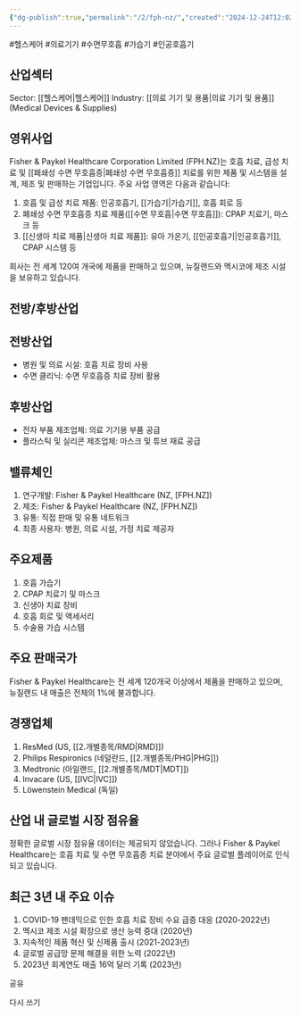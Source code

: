 ```yaml
---
{"dg-publish":true,"permalink":"/2/fph-nz/","created":"2024-12-24T12:02:42.787+09:00","updated":"2025-07-29T21:37:04.667+09:00"}
---
```


#헬스케어 #의료기기 #수면무호흡 #가습기 #인공호흡기 


## 산업섹터

Sector: [[헬스케어\|헬스케어]]
Industry: [[의료 기기 및 용품\|의료 기기 및 용품]](Medical Devices & Supplies)

## 영위사업

Fisher & Paykel Healthcare Corporation Limited (FPH.NZ)는 호흡 치료, 급성 치료 및 [[폐쇄성 수면 무호흡증\|폐쇄성 수면 무호흡증]] 치료를 위한 제품 및 시스템을 설계, 제조 및 판매하는 기업입니다. 주요 사업 영역은 다음과 같습니다:

1. 호흡 및 급성 치료 제품: 인공호흡기, [[가습기\|가습기]], 호흡 회로 등
2. 폐쇄성 수면 무호흡증 치료 제품([[수면 무호흡\|수면 무호흡]]): CPAP 치료기, 마스크 등
3. [[신생아 치료 제품\|신생아 치료 제품]]: 유아 가온기, [[인공호흡기\|인공호흡기]], CPAP 시스템 등

회사는 전 세계 120여 개국에 제품을 판매하고 있으며, 뉴질랜드와 멕시코에 제조 시설을 보유하고 있습니다.

## 전방/후방산업

## 전방산업

- 병원 및 의료 시설: 호흡 치료 장비 사용
- 수면 클리닉: 수면 무호흡증 치료 장비 활용

## 후방산업

- 전자 부품 제조업체: 의료 기기용 부품 공급
- 플라스틱 및 실리콘 제조업체: 마스크 및 튜브 재료 공급

## 밸류체인

1. 연구개발: Fisher & Paykel Healthcare (NZ, [FPH.NZ])
2. 제조: Fisher & Paykel Healthcare (NZ, [FPH.NZ])
3. 유통: 직접 판매 및 유통 네트워크
4. 최종 사용자: 병원, 의료 시설, 가정 치료 제공자

## 주요제품

1. 호흡 가습기
2. CPAP 치료기 및 마스크
3. 신생아 치료 장비
4. 호흡 회로 및 액세서리
5. 수술용 가습 시스템

## 주요 판매국가

Fisher & Paykel Healthcare는 전 세계 120개국 이상에서 제품을 판매하고 있으며, 뉴질랜드 내 매출은 전체의 1%에 불과합니다.

## 경쟁업체

1. ResMed (US, [[2.개별종목/RMD\|RMD]])
2. Philips Respironics (네덜란드, [[2.개별종목/PHG\|PHG]])
3. Medtronic (아일랜드, [[2.개별종목/MDT\|MDT]])
4. Invacare (US, [[IVC\|IVC]])
5. Löwenstein Medical (독일)

## 산업 내 글로벌 시장 점유율

정확한 글로벌 시장 점유율 데이터는 제공되지 않았습니다. 그러나 Fisher & Paykel Healthcare는 호흡 치료 및 수면 무호흡증 치료 분야에서 주요 글로벌 플레이어로 인식되고 있습니다.

## 최근 3년 내 주요 이슈

1. COVID-19 팬데믹으로 인한 호흡 치료 장비 수요 급증 대응 (2020-2022년)
2. 멕시코 제조 시설 확장으로 생산 능력 증대 (2020년)
3. 지속적인 제품 혁신 및 신제품 출시 (2021-2023년)
4. 글로벌 공급망 문제 해결을 위한 노력 (2022년)
5. 2023년 회계연도 매출 16억 달러 기록 (2023년)

공유

다시 쓰기